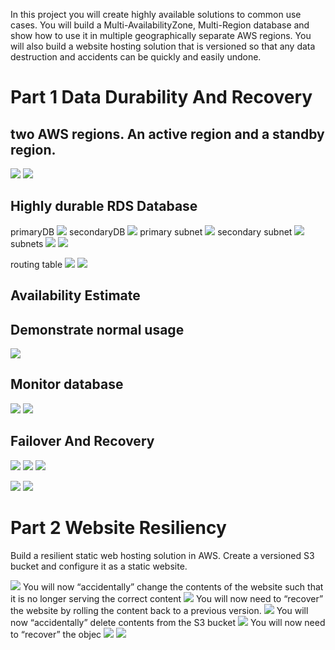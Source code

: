

In this project you will create highly available solutions to common use cases. You will build a Multi-AvailabilityZone, Multi-Region database and show how to use it in multiple geographically separate AWS regions. You will also build a website hosting solution that is versioned so that any data destruction and accidents can be quickly and easily undone.
#
# Part 1  Data Durability And Recovery

## two AWS regions. An active region and a standby region.

![](primary_vpc.png)
![](secondary_vpc.png)

## Highly durable RDS Database
primaryDB
![](primaryDB_config.png)
secondaryDB
![](secondaryDB_config.png)
primary subnet
![](primaryDB_subnetgroup.png)
secondary subnet
![](secondaryDB_subnetgroup.png)
subnets
![](primaryVPC_subnets.png)
![](secondaryVPC_subnets.png)

routing table
![](primary_subnet_routing.png)
![](secondary_subnet_routing.png)

## Availability Estimate

## Demonstrate normal usage


![](log_primary.png)


## Monitor database
![](monitoring_connections.png)
![](monitoring_replication.png)


## Failover And Recovery

![](log_rr_before_promotion-2.png)
![](rr_before_promotion.png)
![](log_rr_after_promotion.png)


![](rr_after_promotion.png)
![](rr_after_promotion-2.png)


#
# Part 2 Website Resiliency
Build a resilient static web hosting solution in AWS. Create a versioned S3 bucket and configure it as a static website.

![](s3_original.png)
You will now “accidentally” change the contents of the website such that it is no longer serving the correct content
![](s3_season.png)
You will now need to “recover” the website by rolling the content back to a previous version.
![](s3_season_revert.png)
You will now “accidentally” delete contents from the S3 bucket
![](s3_deletion.png)
You will now need to “recover” the objec
![](s3_delete_marker.png)
![](s3_delete_revert.png)